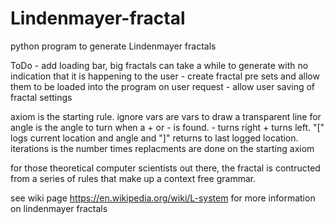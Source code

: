 # Lindenmayer-fractal
python program to generate Lindenmayer fractals

ToDo - add loading bar, big fractals can take a while to generate with no indication that it is happening to the user
     - create fractal pre sets and allow them to be loaded into the program on user request
     - allow user saving of fractal settings


axiom is the starting rule. ignore vars are vars to draw a transparent line for angle is 
the angle to turn when a + or - is found. - turns right + turns left. "[" logs current 
location and angle and "]" returns to last logged location. iterations is the number times 
replacments are done on the starting axiom

for those theoretical computer scientists out there, the fractal is contructed from a series 
of rules that make up a context free grammar.

see wiki page https://en.wikipedia.org/wiki/L-system
for more information on lindenmayer fractals
